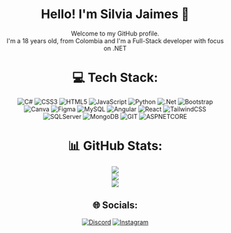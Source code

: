 <div id="header" align="center">
<h1 align="center"> Hello! I'm Silvia Jaimes 👋</h1> 
Welcome to my GitHub profile. <br>
I'm a 18 years old, from Colombia and I'm a Full-Stack developer with focus on .NET <br>

# 💻 Tech Stack:
![C#](https://img.shields.io/badge/c%23-%23239120.svg?style=for-the-badge&logo=c-sharp&logoColor=white) ![CSS3](https://img.shields.io/badge/css3-%231572B6.svg?style=for-the-badge&logo=css3&logoColor=white) ![HTML5](https://img.shields.io/badge/html5-%23E34F26.svg?style=for-the-badge&logo=html5&logoColor=white) ![JavaScript](https://img.shields.io/badge/javascript-%23323330.svg?style=for-the-badge&logo=javascript&logoColor=%23F7DF1E) ![Python](https://img.shields.io/badge/python-3670A0?style=for-the-badge&logo=python&logoColor=ffdd54) ![.Net](https://img.shields.io/badge/.NET-5C2D91?style=for-the-badge&logo=.net&logoColor=white) ![Bootstrap](https://img.shields.io/badge/bootstrap-%23563D7C.svg?style=for-the-badge&logo=bootstrap&logoColor=white) ![Canva](https://img.shields.io/badge/Canva-%2300C4CC.svg?style=for-the-badge&logo=Canva&logoColor=white) ![Figma](https://img.shields.io/badge/figma-%23F24E1E.svg?style=for-the-badge&logo=figma&logoColor=white) ![MySQL](https://img.shields.io/badge/mysql-%2361DAFB.svg?&style=for-the-badge&logo=mysql&logoColor=white) ![Angular](https://img.shields.io/badge/angular-%23DD0031.svg?&style=for-the-badge&logo=angular&logoColor=white) ![React](https://img.shields.io/badge/react-%2361DAFB.svg?&style=for-the-badge&logo=react&logoColor=black) ![TailwindCSS](https://img.shields.io/badge/tailwind-css-%2338B2AC.svg?&style=for-the-badge&logo=tailwind-css&logoColor=white) ![SQLServer](https://img.shields.io/badge/SQL_Server-%23CC2927.svg?&style=for-the-badge&logo=Microsoft%20SQL%20Server&logoColor=white) ![MongoDB](https://img.shields.io/badge/mongodb-%234ea94b.svg?&style=for-the-badge&logo=mongodb&logoColor=white) ![GIT](https://img.shields.io/badge/Git-F05032?style=for-the-badge&logo=git&logoColor=white) ![ASPNETCORE](https://img.shields.io/badge/ASP.NET_Core-%23404d59.svg?&style=for-the-badge&logo=.net&logoColor=white)
# 📊 GitHub Stats:
![](https://github-readme-streak-stats.herokuapp.com/?user=SilviaJaimes&theme=dark&hide_border=false)<br/>
![](https://github-readme-stats.vercel.app/api?username=SilviaJaimes&theme=dark&hide_border=false&include_all_commits=false&count_private=true)<br/>
![](https://github-readme-stats.vercel.app/api/top-langs/?username=SilviaJaimes&theme=dark&hide_border=false&include_all_commits=false&count_private=true&layout=compact)

## 🌐 Socials:
[![Discord](https://img.shields.io/badge/Discord-%237289DA.svg?logo=discord&logoColor=white)](https://discord.gg/silviajaimes) [![Instagram](https://img.shields.io/badge/Instagram-%23E4405F.svg?logo=Instagram&logoColor=white)](https://instagram.com/silviajaimesc) 
